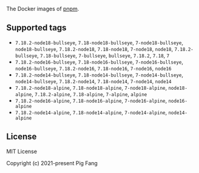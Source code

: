 The Docker images of [pnpm](https://pnpm.io).

## Supported tags

- `7.18.2-node18-bullseye`, `7.18-node18-bullseye`, `7-node18-bullseye`, `node18-bullseye`, `7.18.2-node18`, `7.18-node18`, `7-node18`, `node18`, `7.18.2-bullseye`, `7.18-bullseye`, `7-bullseye`, `bullseye`, `7.18.2`, `7.18`, `7`
- `7.18.2-node16-bullseye`, `7.18-node16-bullseye`, `7-node16-bullseye`, `node16-bullseye`, `7.18.2-node16`, `7.18-node16`, `7-node16`, `node16`
- `7.18.2-node14-bullseye`, `7.18-node14-bullseye`, `7-node14-bullseye`, `node14-bullseye`, `7.18.2-node14`, `7.18-node14`, `7-node14`, `node14`
- `7.18.2-node18-alpine`, `7.18-node18-alpine`, `7-node18-alpine`, `node18-alpine`, `7.18.2-alpine`, `7.18-alpine`, `7-alpine`, `alpine`
- `7.18.2-node16-alpine`, `7.18-node16-alpine`, `7-node16-alpine`, `node16-alpine`
- `7.18.2-node14-alpine`, `7.18-node14-alpine`, `7-node14-alpine`, `node14-alpine`

## License

MIT License

Copyright (c) 2021-present Pig Fang
